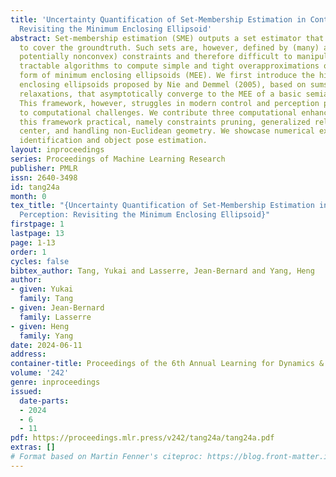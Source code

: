 ```yaml
---
title: 'Uncertainty Quantification of Set-Membership Estimation in Control and Perception:
  Revisiting the Minimum Enclosing Ellipsoid'
abstract: Set-membership estimation (SME) outputs a set estimator that guarantees
  to cover the groundtruth. Such sets are, however, defined by (many) abstract (and
  potentially nonconvex) constraints and therefore difficult to manipulate. We present
  tractable algorithms to compute simple and tight overapproximations of SME in the
  form of minimum enclosing ellipsoids (MEE). We first introduce the hierarchy of
  enclosing ellipsoids proposed by Nie and Demmel (2005), based on sums-of-squares
  relaxations, that asymptotically converge to the MEE of a basic semialgebraic set.
  This framework, however, struggles in modern control and perception problems due
  to computational challenges. We contribute three computational enhancements to make
  this framework practical, namely constraints pruning, generalized relaxed Chebyshev
  center, and handling non-Euclidean geometry. We showcase numerical examples on system
  identification and object pose estimation.
layout: inproceedings
series: Proceedings of Machine Learning Research
publisher: PMLR
issn: 2640-3498
id: tang24a
month: 0
tex_title: "{Uncertainty Quantification of Set-Membership Estimation in Control and
  Perception: Revisiting the Minimum Enclosing Ellipsoid}"
firstpage: 1
lastpage: 13
page: 1-13
order: 1
cycles: false
bibtex_author: Tang, Yukai and Lasserre, Jean-Bernard and Yang, Heng
author:
- given: Yukai
  family: Tang
- given: Jean-Bernard
  family: Lasserre
- given: Heng
  family: Yang
date: 2024-06-11
address:
container-title: Proceedings of the 6th Annual Learning for Dynamics & Control Conference
volume: '242'
genre: inproceedings
issued:
  date-parts:
  - 2024
  - 6
  - 11
pdf: https://proceedings.mlr.press/v242/tang24a/tang24a.pdf
extras: []
# Format based on Martin Fenner's citeproc: https://blog.front-matter.io/posts/citeproc-yaml-for-bibliographies/
---
```

